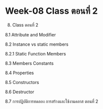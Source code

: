 # Week-08 Class ตอนที่ 2

8. Class ตอนที่ 2

8.1 Attribute and Modifier

8.2 Instance vs static members

8.2.1 Static Function Members

8.3 Members Constants

8.4 Properties

8.5 Constructors

8.6 Destructor

8.7 การปฏิบัติการทดลอง การสร้างและใช้งานคลาส ตอนที่ 2
